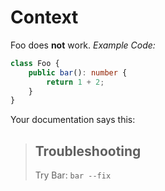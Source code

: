 # Context

Foo does **not** work.
_Example Code:_

```ts
class Foo {
	public bar(): number {
		return 1 + 2;
	}
}
```

Your documentation says this:

> ## Troubleshooting
>
> Try Bar:
> `bar --fix`
